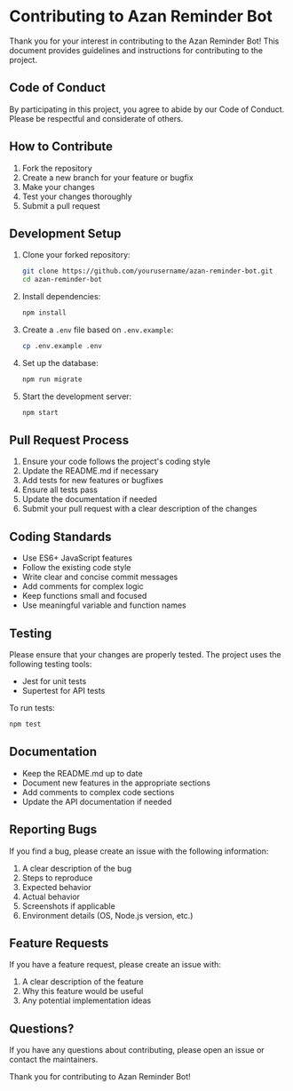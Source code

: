 # Contributing to Azan Reminder Bot

Thank you for your interest in contributing to the Azan Reminder Bot! This document provides guidelines and instructions for contributing to the project.

## Code of Conduct

By participating in this project, you agree to abide by our Code of Conduct. Please be respectful and considerate of others.

## How to Contribute

1. Fork the repository
2. Create a new branch for your feature or bugfix
3. Make your changes
4. Test your changes thoroughly
5. Submit a pull request

## Development Setup

1. Clone your forked repository:
   ```bash
   git clone https://github.com/yourusername/azan-reminder-bot.git
   cd azan-reminder-bot
   ```

2. Install dependencies:
   ```bash
   npm install
   ```

3. Create a `.env` file based on `.env.example`:
   ```bash
   cp .env.example .env
   ```

4. Set up the database:
   ```bash
   npm run migrate
   ```

5. Start the development server:
   ```bash
   npm start
   ```

## Pull Request Process

1. Ensure your code follows the project's coding style
2. Update the README.md if necessary
3. Add tests for new features or bugfixes
4. Ensure all tests pass
5. Update the documentation if needed
6. Submit your pull request with a clear description of the changes

## Coding Standards

- Use ES6+ JavaScript features
- Follow the existing code style
- Write clear and concise commit messages
- Add comments for complex logic
- Keep functions small and focused
- Use meaningful variable and function names

## Testing

Please ensure that your changes are properly tested. The project uses the following testing tools:

- Jest for unit tests
- Supertest for API tests

To run tests:
```bash
npm test
```

## Documentation

- Keep the README.md up to date
- Document new features in the appropriate sections
- Add comments to complex code sections
- Update the API documentation if needed

## Reporting Bugs

If you find a bug, please create an issue with the following information:

1. A clear description of the bug
2. Steps to reproduce
3. Expected behavior
4. Actual behavior
5. Screenshots if applicable
6. Environment details (OS, Node.js version, etc.)

## Feature Requests

If you have a feature request, please create an issue with:

1. A clear description of the feature
2. Why this feature would be useful
3. Any potential implementation ideas

## Questions?

If you have any questions about contributing, please open an issue or contact the maintainers.

Thank you for contributing to Azan Reminder Bot! 